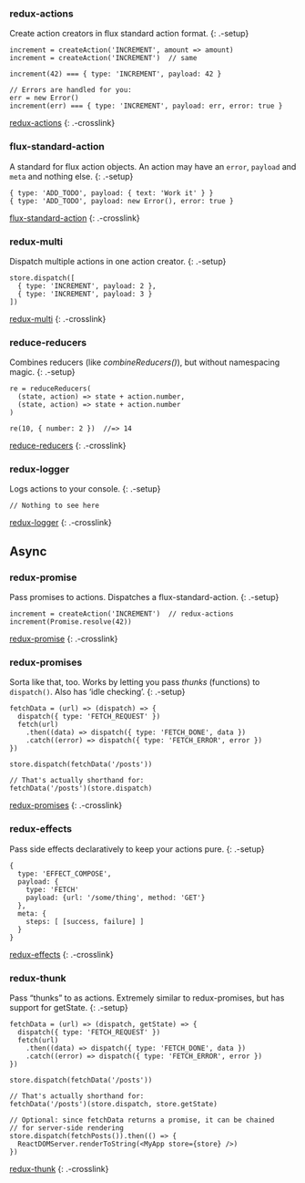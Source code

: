 ### redux-actions

Create action creators in flux standard action format. {: .-setup}

    increment = createAction('INCREMENT', amount => amount)
    increment = createAction('INCREMENT')  // same

    increment(42) === { type: 'INCREMENT', payload: 42 }

    // Errors are handled for you:
    err = new Error()
    increment(err) === { type: 'INCREMENT', payload: err, error: true }

[redux-actions](https://www.npmjs.com/package/redux-actions) {: .-crosslink}

### flux-standard-action

A standard for flux action objects. An action may have an `error`, `payload` and `meta` and nothing else. {: .-setup}

    { type: 'ADD_TODO', payload: { text: 'Work it' } }
    { type: 'ADD_TODO', payload: new Error(), error: true }

[flux-standard-action](https://github.com/acdlite/flux-standard-action) {: .-crosslink}

### redux-multi

Dispatch multiple actions in one action creator. {: .-setup}

    store.dispatch([
      { type: 'INCREMENT', payload: 2 },
      { type: 'INCREMENT', payload: 3 }
    ])

[redux-multi](https://github.com/ashaffer/redux-multi) {: .-crosslink}

### reduce-reducers

Combines reducers (like *combineReducers()*), but without namespacing magic. {: .-setup}

    re = reduceReducers(
      (state, action) => state + action.number,
      (state, action) => state + action.number
    )

    re(10, { number: 2 })  //=> 14

[reduce-reducers](https://www.npmjs.com/package/reduce-reducers) {: .-crosslink}

### redux-logger

Logs actions to your console. {: .-setup}

    // Nothing to see here

[redux-logger](https://github.com/evgenyrodionov/redux-logger) {: .-crosslink}

Async
-----

### redux-promise

Pass promises to actions. Dispatches a flux-standard-action. {: .-setup}

    increment = createAction('INCREMENT')  // redux-actions
    increment(Promise.resolve(42))

[redux-promise](https://github.com/acdlite/redux-promise) {: .-crosslink}

### redux-promises

Sorta like that, too. Works by letting you pass *thunks* (functions) to `dispatch()`. Also has ‘idle checking’. {: .-setup}

    fetchData = (url) => (dispatch) => {
      dispatch({ type: 'FETCH_REQUEST' })
      fetch(url)
        .then((data) => dispatch({ type: 'FETCH_DONE', data })
        .catch((error) => dispatch({ type: 'FETCH_ERROR', error })
    })

    store.dispatch(fetchData('/posts'))

    // That's actually shorthand for:
    fetchData('/posts')(store.dispatch)

[redux-promises](https://www.npmjs.com/package/redux-promises) {: .-crosslink}

### redux-effects

Pass side effects declaratively to keep your actions pure. {: .-setup}

    {
      type: 'EFFECT_COMPOSE',
      payload: {
        type: 'FETCH'
        payload: {url: '/some/thing', method: 'GET'}
      },
      meta: {
        steps: [ [success, failure] ]
      }
    }

[redux-effects](https://www.npmjs.com/package/redux-effects) {: .-crosslink}

### redux-thunk

Pass “thunks” to as actions. Extremely similar to redux-promises, but has support for getState. {: .-setup}

    fetchData = (url) => (dispatch, getState) => {
      dispatch({ type: 'FETCH_REQUEST' })
      fetch(url)
        .then((data) => dispatch({ type: 'FETCH_DONE', data })
        .catch((error) => dispatch({ type: 'FETCH_ERROR', error })
    })

    store.dispatch(fetchData('/posts'))

    // That's actually shorthand for:
    fetchData('/posts')(store.dispatch, store.getState)

    // Optional: since fetchData returns a promise, it can be chained
    // for server-side rendering
    store.dispatch(fetchPosts()).then(() => {
      ReactDOMServer.renderToString(<MyApp store={store} />)
    })

[redux-thunk](https://www.npmjs.com/package/redux-thunk) {: .-crosslink}
